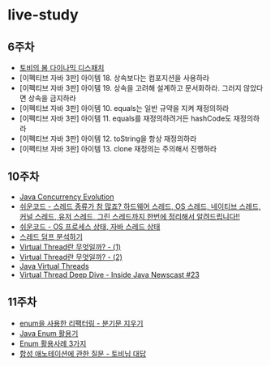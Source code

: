 # live-study
## 6주차  
- [토비의 봄 다이나믹 디스패치](https://www.youtube.com/watch?v=s-tXAHub6vg&t=4558s)  
- [이펙티브 자바 3판] 아이템 18. 상속보다는 컴포지션을 사용하라  
- [이펙티브 자바 3판] 아이템 19. 상속을 고려해 설계하고 문서화하라. 그러지 않았다면 상속을 금지하라  
- [이펙티브 자바 3판] 아이템 10. equals는 일반 규약을 지켜 재정의하라  
- [이펙티브 자바 3판] 아이템 11. equals를 재정의하려거든 hashCode도 재정의하라  
- [이펙티브 자바 3판] 아이템 12. toString을 항상 재정의하라  
- [이펙티브 자바 3판] 아이템 13. clone 재정의는 주의해서 진행하라  
    
## 10주차
- [Java Concurrency Evolution](http://homoefficio.github.io/2020/12/11/Java-Concurrency-Evolution/)  
- [쉬운코드 - 스레드 종류가 참 많죠? 하드웨어 스레드, OS 스레드, 네이티브 스레드, 커널 스레드, 유저 스레드, 그린 스레드까지 한번에 정리해서 알려드립니다!!](https://www.youtube.com/watch?v=vorIqiLM7jc)  
- [쉬운코드 - OS 프로세스 상태, 자바 스레드 상태](https://www.youtube.com/watch?v=_dzRW48NB9M&t=1s)  
- [스레드 덤프 분석하기](https://d2.naver.com/helloworld/10963)  
- [Virtual Thread란 무엇일까? - (1)](https://findstar.pe.kr/2023/04/17/java-virtual-threads-1/)  
- [Virtual Thread란 무엇일까? - (2)](https://findstar.pe.kr/2023/07/02/java-virtual-threads-2/)  
- [Java Virtual Threads](https://www.youtube.com/watch?v=MOgynY7VIJI)  
- [Virtual Thread Deep Dive - Inside Java Newscast #23](https://www.youtube.com/watch?v=6dpHdo-UnCg&t=230s)
  
## 11주차
- [enum을 사용한 리팩터링 - 분기문 지우기](https://www.youtube.com/watch?v=X3DknCSmZtw&t=611s)  
- [Java Enum 활용기](https://techblog.woowahan.com/2527/)    
- [Enum 활용사례 3가지](https://jojoldu.tistory.com/137)  
- [합성 애노테이션에 관한 질문 - 토비님 대답](https://www.inflearn.com/questions/825128/%EC%95%A0%EB%85%B8%ED%85%8C%EC%9D%B4%EC%85%98-%EA%B4%80%EB%A0%A8-%EC%A7%88%EB%AC%B8%EC%9E%85%EB%8B%88%EB%8B%A4)  